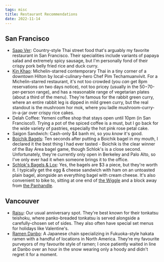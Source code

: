 ```yaml
---
tags: misc
title: Restaurant Recommendations
date: 2022-11-14
---
```


## San Francisco

- [Saap Ver](https://www.saapver.com): Country-style Thai street food that's arguably my favorite restaurant in San Francisco. Their specialities include variants of papaya salad and extremely spicy sausage, but I'm personally fond of their crispy pork belly fried rice and duck curry.
- [Kin Khao](https://www.kinkhao.com): Michelin-starred contemporary Thai in a tiny corner of a downtown Hilton by local-culinary-hero Chef Pim Techamuanvivit. For a Michelin-starred restaurant, it's not too crowded (you _can_ get 8pm reservations on two days notice), not too pricey (usually in the $50-$70-per-person range), and has a reasonable range of vegetarian plates (about a third of the menu). They're famous for the rabbit green curry, where an entire rabbit leg is dipped in mild green curry, but the real standout is the mushroom hor mok, where you ladle mushroom-curry-in-a-jar over crispy rice cakes.
- Delah Coffee: Yemeni coffee shop that stays open until 10pm (in San Francisco!). Trying a pot of the spiced coffee is a must, but I go back for the wide variety of pastries, especially the hot pink rose petal cake.
- Saigon Sandwich: Cash-only $4 banh mi, so you _know_ it's good.
- [Boichik Bagels](https://boichikbagels.com): Ten seconds after putting a Boichik bagel in my mouth, I declared it the best thing I had ever tasted - Boichik is the clear winner of the Bay Area bagel game, though Schlok's is a close second. Unfortunately, they're currently only open in Berkeley and Palo Alto, so I've only ever had it when someone brings it to the office.
- [Schlok's Bagels & Lox](https://www.schloks.com): Yes, the bagels are $3 a piece, but they're worth it. I typically get the egg & cheese sandwich with ham on an untoasted plain bagel, alongside an everything bagel with cream cheese. It's also convenient to bike to, sitting at one end of [the Wiggle](https://en.wikipedia.org/wiki/The_Wiggle) and a block away from [the Panhandle](https://en.wikipedia.org/wiki/Panhandle_(San_Francisco)).

## Vancouver

- [Raisu](https://raisu.ca): Our usual anniversary spot. They're best known for their tonkatsu teishoku, where panko-breaded tonkatsu is served alongside a carefully-chosen set of sides. They also often have special set menus for holidays like Valentine's.
- [Ramen Danbo](https://ramendanbo.com/): A Japanese chain specializing in Fukuoka-style hakata ramen with a handful of locations in North America. They’re my favourite purveyors of my favourite style of ramen; I once patiently waited in line at Danbo over an hour in the snow wearing only a hoody and didn't regret it for a moment.
